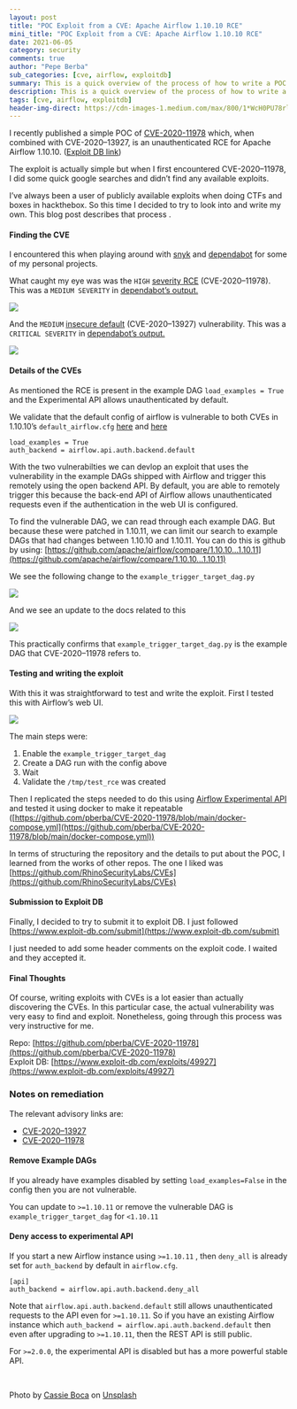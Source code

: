 ```yaml
---
layout: post
title: "POC Exploit from a CVE: Apache Airflow 1.10.10 RCE"
mini_title: "POC Exploit from a CVE: Apache Airflow 1.10.10 RCE"
date: 2021-06-05
category: security
comments: true
author: "Pepe Berba"
sub_categories: [cve, airflow, exploitdb]
summary: This is a quick overview of the process of how to write a POC exploit from reported RCE vulnerability in Apache Airflow
description: This is a quick overview of the process of how to write a POC exploit from reported RCE vulnerability in Apache Airflow
tags: [cve, airflow, exploitdb]
header-img-direct: https://cdn-images-1.medium.com/max/800/1*WcH0PU78rljl1-F0VxR4nw.jpeg
---
```



I recently published a simple POC of [CVE-2020-11978](https://github.com/pberba/CVE-2020-11978) which, when combined with CVE-2020–13927, is an unauthenticated RCE for Apache Airflow 1.10.10. ([Exploit DB link](https://www.exploit-db.com/exploits/49927))

The exploit is actually simple but when I first encountered CVE-2020–11978, I did some quick google searches and didn’t find any available exploits. 

I’ve always been a user of publicly available exploits when doing CTFs and boxes in hackthebox. So this time I decided to try to look into and write my own. This blog post describes that process .

#### Finding the CVE 

I encountered this when playing around with [snyk](https://snyk.io/) and [dependabot](https://github.blog/2020-06-01-keep-all-your-packages-up-to-date-with-dependabot/) for some of my personal projects.

What caught my eye was was the `HIGH` [severity RCE](https://snyk.io/vuln/SNYK-PYTHON-APACHEAIRFLOW-585817) (CVE-2020–11978). This was a `MEDIUM SEVERITY` in [dependabot’s output.](https://github.com/advisories/GHSA-rvmq-4x66-q7j3)

![](https://cdn-images-1.medium.com/max/800/1*d-AbWKkADU3A3S9Tx-OQfA.png)

And the `MEDIUM` [insecure default](https://snyk.io/vuln/SNYK-PYTHON-APACHEAIRFLOW-1038828) (CVE-2020–13927) vulnerability. This was a `CRITICAL SEVERITY` in [dependabot’s output.](https://github.com/advisories/GHSA-hhx9-p69v-cx2j) 

![](https://cdn-images-1.medium.com/max/800/1*G8iYE3as6jpr6Grk-e0vww.png)

#### Details of the CVEs

As mentioned the RCE is present in the example DAG `load_examples = True` and the Experimental API allows unauthenticated by default.

We validate that the default config of airflow is vulnerable to both CVEs in 1.10.10’s `default_airflow.cfg` [here](https://github.com/apache/airflow/blob/1.10.10/airflow/config_templates/default_airflow.cfg#L277) and [here](https://github.com/apache/airflow/blob/1.10.10/airflow/config_templates/default_airflow.cfg#L161)

```
load_examples = True  
auth_backend = airflow.api.auth.backend.default
```

With the two vulnerabilties we can devlop an exploit that uses the vulnerability in the example DAGs shipped with Airflow and trigger this remotely using the open backend API. By default, you are able to remotely trigger this because the back-end API of Airflow allows unauthenticated requests even if the authentication in the web UI is configured. 

To find the vulnerable DAG, we can read through each example DAG. But because these were patched in 1.10.11, we can limit our search to example DAGs that had changes between 1.10.10 and 1.10.11. You can do this is github by using: [https://github.com/apache/airflow/compare/1.10.10...1.10.11](https://github.com/apache/airflow/compare/1.10.10...1.10.11)

We see the following change to the `example_trigger_target_dag.py`

![](https://cdn-images-1.medium.com/max/800/1*pIGSBlURIDgnvyiA9IfDlA.png)

And we see an update to the docs related to this 

![](https://cdn-images-1.medium.com/max/800/1*F-G2whZIAWt53bxEpdq_GQ.png)


This practically confirms that `example_trigger_target_dag.py` is the example DAG that CVE-2020–11978 refers to.

#### Testing and writing the exploit

With this it was straightforward to test and write the exploit. First I tested this with Airflow’s web UI.

![](https://cdn-images-1.medium.com/max/800/1*g8mgXB4Ow3QcvObby61yig.png)

The main steps were:

1.  Enable the `example_trigger_target_dag` 
2.  Create a DAG run with the config above
3.  Wait
4.  Validate the `/tmp/test_rce` was created

Then I replicated the steps needed to do this using [Airflow Experimental API](https://airflow.apache.org/docs/apache-airflow/1.10.10/rest-api-ref.html?highlight=experimental%20api#rest-api-reference) and tested it using docker to make it repeatable ([https://github.com/pberba/CVE-2020-11978/blob/main/docker-compose.yml](https://github.com/pberba/CVE-2020-11978/blob/main/docker-compose.yml))

In terms of structuring the repository and the details to put about the POC, I learned from the works of other repos. The one I liked was [https://github.com/RhinoSecurityLabs/CVEs](https://github.com/RhinoSecurityLabs/CVEs)

#### Submission to Exploit DB

Finally, I decided to try to submit it to exploit DB. I just followed [https://www.exploit-db.com/submit](https://www.exploit-db.com/submit)

I just needed to add some header comments on the exploit code. I waited and they accepted it. 


#### Final Thoughts

Of course, writing exploits with CVEs is a lot easier than actually discovering the CVEs. In this particular case, the actual vulnerability was very easy to find and exploit. Nonetheless, going through this process was very instructive for me.

Repo: [https://github.com/pberba/CVE-2020-11978](https://github.com/pberba/CVE-2020-11978)  
Exploit DB: [https://www.exploit-db.com/exploits/49927](https://www.exploit-db.com/exploits/49927)


### Notes on remediation

The relevant advisory links are:
- [CVE-2020–13927](https://lists.apache.org/thread.html/r23a81b247aa346ff193670be565b2b8ea4b17ddbc7a35fc099c1aadd%40%3Cdev.airflow.apache.org%3E)
- [CVE-2020–11978](https://lists.apache.org/thread.html/r7255cf0be3566f23a768e2a04b40fb09e52fcd1872695428ba9afe91%40%3Cusers.airflow.apache.org%3E)

#### Remove Example DAGs

If you already have examples disabled by setting `load_examples=False` in the config then you are not vulnerable. 

You can update to `>=1.10.11` or remove the vulnerable DAG is `example_trigger_target_dag` for `<1.10.11`

#### Deny access to experimental API

If you start a new Airflow instance using `>=1.10.11` , then `deny_all` is already set for `auth_backend` by default in `airflow.cfg`.

```
[api]
auth_backend = airflow.api.auth.backend.deny_all
```

Note that `airflow.api.auth.backend.default` still allows unauthenticated requests to the API even for `>=1.10.11`. So if you have an existing Airflow instance which `auth_backend = airflow.api.auth.backend.default` then even after upgrading to  `>=1.10.11`, then the REST API is still public.

For `>=2.0.0`, the experimental API is disabled but has a more powerful stable API.



<br/>

Photo by [Cassie Boca](https://unsplash.com/@cassieboca?utm_source=unsplash&utm_medium=referral&utm_content=creditCopyText) on [Unsplash](https://unsplash.com/s/photos/wind-turbine-storm?utm_source=unsplash&utm_medium=referral&utm_content=creditCopyText)